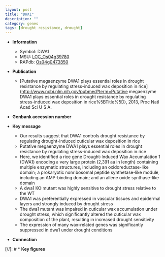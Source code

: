 ```yaml
---
layout: post
title: "DWA1"
description: ""
category: genes
tags: [drought resistance, drought]
---
```


* **Information**  
    + Symbol: DWA1  
    + MSU: [LOC_Os04g39780](http://rice.plantbiology.msu.edu/cgi-bin/ORF_infopage.cgi?orf=LOC_Os04g39780)  
    + RAPdb: [Os04g0473850](http://rapdb.dna.affrc.go.jp/viewer/gbrowse_details/irgsp1?name=Os04g0473850)  

* **Publication**  
    + [Putative megaenzyme DWA1 plays essential roles in drought resistance by regulating stress-induced wax deposition in rice](http://www.ncbi.nlm.nih.gov/pubmed?term=Putative megaenzyme DWA1 plays essential roles in drought resistance by regulating stress-induced wax deposition in rice%5BTitle%5D), 2013, Proc Natl Acad Sci U S A.

* **Genbank accession number**  

* **Key message**  
    + Our results suggest that DWA1 controls drought resistance by regulating drought-induced cuticular wax deposition in rice
    + Putative megaenzyme DWA1 plays essential roles in drought resistance by regulating stress-induced wax deposition in rice
    + Here, we identified a rice gene Drought-Induced Wax Accumulation 1 (DWA1) encoding a very large protein (2,391 aa in length) containing multiple enzymatic structures, including an oxidoreductase-like domain; a prokaryotic nonribosomal peptide synthetase-like module, including an AMP-binding domain; and an allene oxide synthase-like domain
    + A dwa1 KO mutant was highly sensitive to drought stress relative to the WT
    + DWA1 was preferentially expressed in vascular tissues and epidermal layers and strongly induced by drought stress
    + The dwa1 mutant was impaired in cuticular wax accumulation under drought stress, which significantly altered the cuticular wax composition of the plant, resulting in increased drought sensitivity
    + The expression of many wax-related genes was significantly suppressed in dwa1 under drought conditions

* **Connection**  

[//]: # * **Key figures**  


